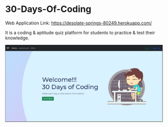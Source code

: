 # 30-Days-Of-Coding

Web Application Link: https://desolate-springs-80249.herokuapp.com/

It is a coding & aptitude quiz platform for students to practice & test their knowledge.

![Home Screen](https://github.com/wizzard21/30-Days-Of-Coding/blob/master/Screenshots/home.JPG)
